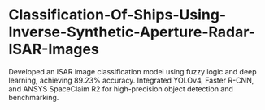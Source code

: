 # Classification-Of-Ships-Using-Inverse-Synthetic-Aperture-Radar-ISAR-Images
Developed an ISAR image classification model using fuzzy logic and deep learning, achieving 89.23% accuracy. Integrated YOLOv4, Faster R-CNN, and ANSYS SpaceClaim R2 for high-precision object detection and benchmarking.
